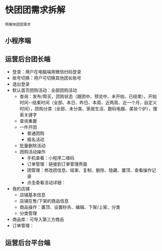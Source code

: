# 快团团需求拆解

```
照搬快团团需求
```

## 小程序端



## 运营后台团长端
* 登录：用户在电脑端用微信扫码登录
* 账号切换：用户可切换其他团长账号
* 退出登录
* 默认首页团购活动：全部团购活动
  * 查询：发布/帮买，团购状态（跟团中、预览中、未开始、已结束），开始时间--结束时间（全部、本日、昨日、本周、近两周、近一个月，自定义时间），团购分类（全部、未分类、家居生活、数码电器、美妆个护），搜索关键字
  * 查询重置
  * 一件开团
    * 普通团购
    * 报名活动
  * 批量删除活动
  * 团购活动操作
    * 手机查看：小程序二维码
    * 订单管理：链接到订单管理界面
    * 团管理：修改团信息、结束、复制、删除、隐藏、置顶、查看操作记录
    * 点击查看活动详细：
* 我的店铺
  * 店铺基本信息
  * 店铺在售/下架的商品信息
  * 商品操作：置顶、设置秒杀、编辑、下架/上架、分类
  * 分类管理
* 商品库：可导入第三方商品
* 订单管理：


## 运营后台平台端
